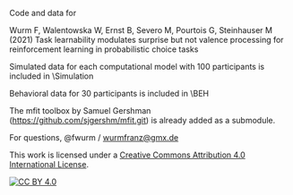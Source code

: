 Code and data for

Wurm F, Walentowska W, Ernst B, Severo M, Pourtois G, Steinhauser M (2021) Task learnability modulates surprise but not valence processing for reinforcement learning in probabilistic choice tasks

Simulated data for each computational model with 100 participants is included in \Simulation

Behavioral data for 30 participants is included in \BEH

The mfit toolbox by Samuel Gershman (https://github.com/sjgershm/mfit.git) is already added as a submodule.

For questions, @fwurm / wurmfranz@gmx.de



This work is licensed under a
[Creative Commons Attribution 4.0 International License][cc-by].

[![CC BY 4.0][cc-by-image]][cc-by]

[cc-by]: http://creativecommons.org/licenses/by/4.0/
[cc-by-image]: https://i.creativecommons.org/l/by/4.0/88x31.png
[cc-by-shield]: https://img.shields.io/badge/License-CC%20BY%204.0-lightgrey.svg
